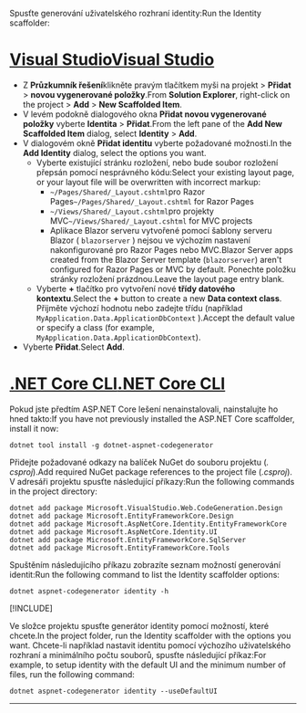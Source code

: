 <span data-ttu-id="04e28-101">Spusťte generování uživatelského rozhraní identity:</span><span class="sxs-lookup"><span data-stu-id="04e28-101">Run the Identity scaffolder:</span></span>

# <a name="visual-studio"></a>[<span data-ttu-id="04e28-102">Visual Studio</span><span class="sxs-lookup"><span data-stu-id="04e28-102">Visual Studio</span></span>](#tab/visual-studio)

* <span data-ttu-id="04e28-103">Z **Průzkumník řešení**klikněte pravým tlačítkem myši na projekt > **Přidat**  >  **novou vygenerované položky**.</span><span class="sxs-lookup"><span data-stu-id="04e28-103">From **Solution Explorer**, right-click on the project > **Add** > **New Scaffolded Item**.</span></span>
* <span data-ttu-id="04e28-104">V levém podokně dialogového okna **Přidat novou vygenerované položky** vyberte **Identita**  >  **Přidat**.</span><span class="sxs-lookup"><span data-stu-id="04e28-104">From the left pane of the **Add New Scaffolded Item** dialog, select **Identity** > **Add**.</span></span>
* <span data-ttu-id="04e28-105">V dialogovém okně **Přidat identitu** vyberte požadované možnosti.</span><span class="sxs-lookup"><span data-stu-id="04e28-105">In the **Add Identity** dialog, select the options you want.</span></span>
  * <span data-ttu-id="04e28-106">Vyberte existující stránku rozložení, nebo bude soubor rozložení přepsán pomocí nesprávného kódu:</span><span class="sxs-lookup"><span data-stu-id="04e28-106">Select your existing layout page, or your layout file will be overwritten with incorrect markup:</span></span>
    * <span data-ttu-id="04e28-107">`~/Pages/Shared/_Layout.cshtml`pro Razor Pages</span><span class="sxs-lookup"><span data-stu-id="04e28-107">`~/Pages/Shared/_Layout.cshtml` for Razor Pages</span></span>
    * <span data-ttu-id="04e28-108">`~/Views/Shared/_Layout.cshtml`pro projekty MVC</span><span class="sxs-lookup"><span data-stu-id="04e28-108">`~/Views/Shared/_Layout.cshtml` for MVC projects</span></span>
    * <span data-ttu-id="04e28-109">Aplikace Blazor serveru vytvořené pomocí šablony serveru Blazor ( `blazorserver` ) nejsou ve výchozím nastavení nakonfigurované pro Razor Pages nebo MVC.</span><span class="sxs-lookup"><span data-stu-id="04e28-109">Blazor Server apps created from the Blazor Server template (`blazorserver`) aren't configured for Razor Pages or MVC by default.</span></span> <span data-ttu-id="04e28-110">Ponechte položku stránky rozložení prázdnou.</span><span class="sxs-lookup"><span data-stu-id="04e28-110">Leave the layout page entry blank.</span></span>
  * <span data-ttu-id="04e28-111">Vyberte **+** tlačítko pro vytvoření nové **třídy datového kontextu**.</span><span class="sxs-lookup"><span data-stu-id="04e28-111">Select the **+** button to create a new **Data context class**.</span></span> <span data-ttu-id="04e28-112">Přijměte výchozí hodnotu nebo zadejte třídu (například `MyApplication.Data.ApplicationDbContext` ).</span><span class="sxs-lookup"><span data-stu-id="04e28-112">Accept the default value or specify a class (for example, `MyApplication.Data.ApplicationDbContext`).</span></span>
* <span data-ttu-id="04e28-113">Vyberte **Přidat**.</span><span class="sxs-lookup"><span data-stu-id="04e28-113">Select **Add**.</span></span>

# <a name="net-core-cli"></a>[<span data-ttu-id="04e28-114">.NET Core CLI</span><span class="sxs-lookup"><span data-stu-id="04e28-114">.NET Core CLI</span></span>](#tab/netcore-cli)

<span data-ttu-id="04e28-115">Pokud jste předtím ASP.NET Core lešení nenainstalovali, nainstalujte ho hned takto:</span><span class="sxs-lookup"><span data-stu-id="04e28-115">If you have not previously installed the ASP.NET Core scaffolder, install it now:</span></span>

```dotnetcli
dotnet tool install -g dotnet-aspnet-codegenerator
```

<span data-ttu-id="04e28-116">Přidejte požadované odkazy na balíček NuGet do souboru projektu (*. csproj*).</span><span class="sxs-lookup"><span data-stu-id="04e28-116">Add required NuGet package references to the project file (*.csproj*).</span></span> <span data-ttu-id="04e28-117">V adresáři projektu spusťte následující příkazy:</span><span class="sxs-lookup"><span data-stu-id="04e28-117">Run the following commands in the project directory:</span></span>

```dotnetcli
dotnet add package Microsoft.VisualStudio.Web.CodeGeneration.Design
dotnet add package Microsoft.EntityFrameworkCore.Design
dotnet add package Microsoft.AspNetCore.Identity.EntityFrameworkCore
dotnet add package Microsoft.AspNetCore.Identity.UI
dotnet add package Microsoft.EntityFrameworkCore.SqlServer
dotnet add package Microsoft.EntityFrameworkCore.Tools
```

<span data-ttu-id="04e28-118">Spuštěním následujícího příkazu zobrazíte seznam možností generování identit:</span><span class="sxs-lookup"><span data-stu-id="04e28-118">Run the following command to list the Identity scaffolder options:</span></span>

```dotnetcli
dotnet aspnet-codegenerator identity -h
```

[!INCLUDE[](~/includes/scaffoldTFM.md)]

<span data-ttu-id="04e28-119">Ve složce projektu spusťte generátor identity pomocí možností, které chcete.</span><span class="sxs-lookup"><span data-stu-id="04e28-119">In the project folder, run the Identity scaffolder with the options you want.</span></span> <span data-ttu-id="04e28-120">Chcete-li například nastavit identitu pomocí výchozího uživatelského rozhraní a minimálního počtu souborů, spusťte následující příkaz:</span><span class="sxs-lookup"><span data-stu-id="04e28-120">For example, to setup identity with the default UI and the minimum number of files, run the following command:</span></span>

```dotnetcli
dotnet aspnet-codegenerator identity --useDefaultUI
```

---
